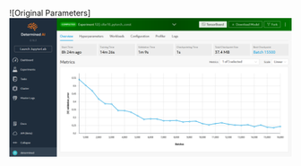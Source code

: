 ![Original Parameters]![alt text](https://github.com/jaysunl/Brevitas-Model-Results/blob/master/Tais/original_parameters.PNG)
